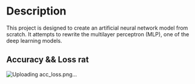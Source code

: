 # Description
This project is designed to create an artificial neural network model from scratch. It attempts to rewrite the multilayer perceptron (MLP), one of the deep learning models.

## Accuracy && Loss rat
![Uploading acc_loss.png…]()
